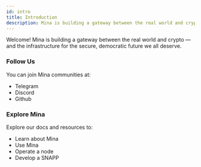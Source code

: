 ```yaml
---
id: intro
title: Introduction
description: Mina is building a gateway between the real world and crypto — and the infrastructure for the secure, democratic future we all deserve.
---
```


Welcome! Mina is building a gateway between the real world and crypto — and the infrastructure for the secure, democratic future we all deserve.

### Follow Us

You can join Mina communities at:
- Telegram
- Discord
- Github

### Explore Mina

Explore our docs and resources to:
- Learn about Mina
- Use Mina
- Operate a node
- Develop a SNAPP
